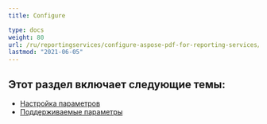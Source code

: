 ```yaml
---
title: Configure

type: docs
weight: 80
url: /ru/reportingservices/configure-aspose-pdf-for-reporting-services/
lastmod: "2021-06-05"
---
```


## Этот раздел включает следующие темы:

- [Настройка параметров](/pdf/ru/reportingservices/setting-parameters/)
- [Поддерживаемые параметры](/pdf/ru/reportingservices/supported-parameters/)